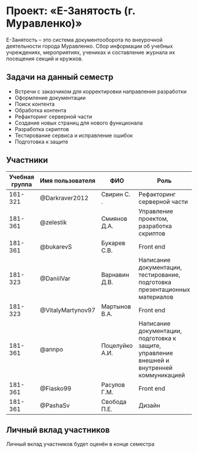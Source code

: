 # Проект: «Е-Занятость (г. Муравленко)»

E-Занятость – это система документооборота по внеурочной деятельности города Муравленко. Сбор информации об учебных учреждениях, мероприятиях, учениках и составление журнала их посещения секций и кружков.

## Задачи на данный семестр
- Встречи с заказчиком для корректировки направления разработки
- Оформление документации
- Поиск контента
- Обработка контента
- Рефакторинг серверной части
- Создание новых страниц для нового функционала
- Разработка скриптов
- Тестирование сервиса и исправление ошибок
- Подготовка к защите

## Участники

| Учебная группа | Имя пользователя | ФИО                      | Роль                                                                                       |
|----------------|------------------|--------------------------|--------------------------------------------------------------------------------------------|
| 161-321        | @Darkraver2012   | Свирин С. .              | Рефакторинг серверной части                                                                |
| 181-361        | @zelestik        | Смиянов Д.А.             | Управление проектом, разработка скриптов                                                   |
| 181-361        | @bukarevS        | Букарев С.В.             | Front end                                                                                  |
| 181-323        | @DaniilVar       | Варнавин Д.В.            | Написание документации, тестирование, подготовка презентационных материалов                |
| 181-323        | @VitalyMartynov97| Мартынов В.А.            | Front end                                                                                  |
| 181-361        | @annpo           | Поцелуйко А.И.           | Написание документации, подготовка к защите, управление внешней и внутренней коммуникацией |       
| 181-361        | @Fiasko99        | Расулов Г.М.             | Front end                                                                                  |
| 181-361        | @PashaSv         | Свобода П.Е.             | Дизайн                                                                                     |


## Личный вклад участников
Личный вклад участников будет оценён в конце семестра